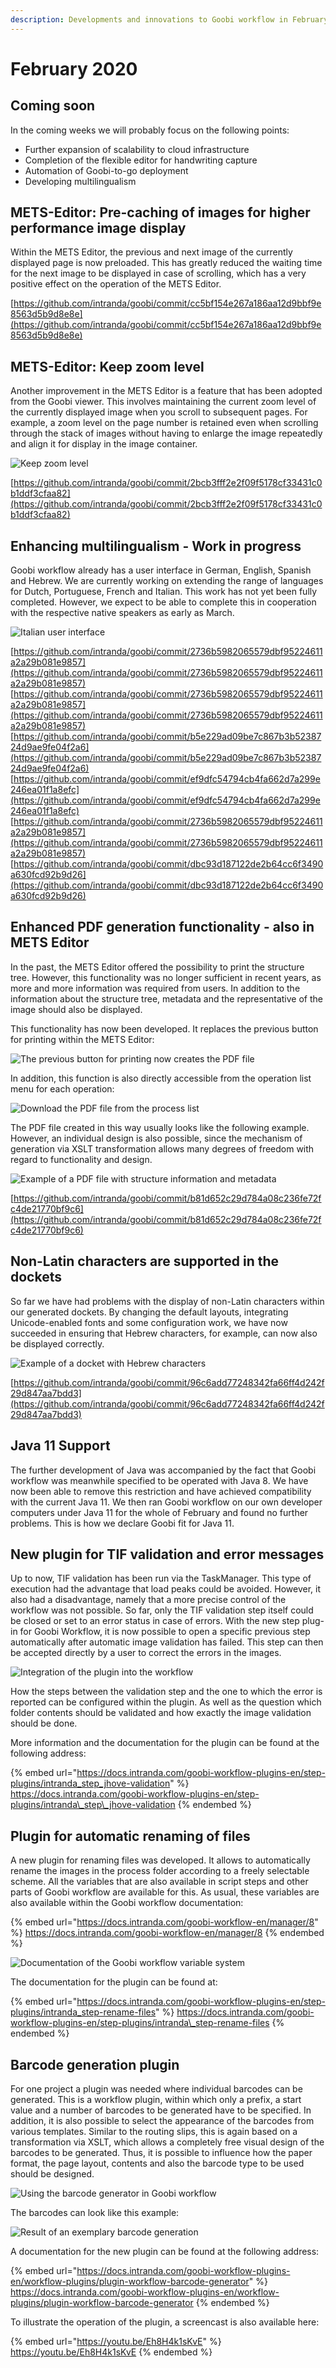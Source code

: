 ```yaml
---
description: Developments and innovations to Goobi workflow in February 2020
---
```


# February 2020

## Coming soon

In the coming weeks we will probably focus on the following points:

* Further expansion of scalability to cloud infrastructure
* Completion of the flexible editor for handwriting capture
* Automation of Goobi-to-go deployment
* Developing multilingualism

## METS-Editor: Pre-caching of images for higher performance image display

Within the METS Editor, the previous and next image of the currently displayed page is now preloaded. This has greatly reduced the waiting time for the next image to be displayed in case of scrolling, which has a very positive effect on the operation of the METS Editor.

[https://github.com/intranda/goobi/commit/cc5bf154e267a186aa12d9bbf9e8563d5b9d8e8e](https://github.com/intranda/goobi/commit/cc5bf154e267a186aa12d9bbf9e8563d5b9d8e8e)

## METS-Editor: Keep zoom level

Another improvement in the METS Editor is a feature that has been adopted from the Goobi viewer. This involves maintaining the current zoom level of the currently displayed image when you scroll to subsequent pages. For example, a zoom level on the page number is retained even when scrolling through the stack of images without having to enlarge the image repeatedly and align it for display in the image container.

![Keep zoom level](../.gitbook/assets/2002\_mets\_zoom.png)

[https://github.com/intranda/goobi/commit/2bcb3fff2e2f09f5178cf33431c0b1ddf3cfaa82](https://github.com/intranda/goobi/commit/2bcb3fff2e2f09f5178cf33431c0b1ddf3cfaa82)

## Enhancing multilingualism - Work in progress

Goobi workflow already has a user interface in German, English, Spanish and Hebrew. We are currently working on extending the range of languages for Dutch, Portuguese, French and Italian. This work has not yet been fully completed. However, we expect to be able to complete this in cooperation with the respective native speakers as early as March.

![Italian user interface](../.gitbook/assets/2002\_italian.png)

[https://github.com/intranda/goobi/commit/2736b5982065579dbf95224611a2a29b081e9857](https://github.com/intranda/goobi/commit/2736b5982065579dbf95224611a2a29b081e9857) [https://github.com/intranda/goobi/commit/2736b5982065579dbf95224611a2a29b081e9857](https://github.com/intranda/goobi/commit/2736b5982065579dbf95224611a2a29b081e9857) [https://github.com/intranda/goobi/commit/b5e229ad09be7c867b3b5238724d9ae9fe04f2a6](https://github.com/intranda/goobi/commit/b5e229ad09be7c867b3b5238724d9ae9fe04f2a6) [https://github.com/intranda/goobi/commit/ef9dfc54794cb4fa662d7a299e246ea01f1a8efc](https://github.com/intranda/goobi/commit/ef9dfc54794cb4fa662d7a299e246ea01f1a8efc) [https://github.com/intranda/goobi/commit/2736b5982065579dbf95224611a2a29b081e9857](https://github.com/intranda/goobi/commit/2736b5982065579dbf95224611a2a29b081e9857) [https://github.com/intranda/goobi/commit/dbc93d187122de2b64cc6f3490a630fcd92b9d26](https://github.com/intranda/goobi/commit/dbc93d187122de2b64cc6f3490a630fcd92b9d26)

## Enhanced PDF generation functionality - also in METS Editor

In the past, the METS Editor offered the possibility to print the structure tree. However, this functionality was no longer sufficient in recent years, as more and more information was required from users. In addition to the information about the structure tree, metadata and the representative of the image should also be displayed.

This functionality has now been developed. It replaces the previous button for printing within the METS Editor:

![The previous button for printing now creates the PDF file](../.gitbook/assets/2002\_mets\_pdf1.png)

In addition, this function is also directly accessible from the operation list menu for each operation:

![Download the PDF file from the process list](../.gitbook/assets/2002\_mets\_pdf2.png)

The PDF file created in this way usually looks like the following example. However, an individual design is also possible, since the mechanism of generation via XSLT transformation allows many degrees of freedom with regard to functionality and design.

![Example of a PDF file with structure information and metadata](../.gitbook/assets/2002\_mets\_pdf3.png)

[https://github.com/intranda/goobi/commit/b81d652c29d784a08c236fe72fc4de21770bf9c6](https://github.com/intranda/goobi/commit/b81d652c29d784a08c236fe72fc4de21770bf9c6)

## Non-Latin characters are supported in the dockets

So far we have had problems with the display of non-Latin characters within our generated dockets. By changing the default layouts, integrating Unicode-enabled fonts and some configuration work, we have now succeeded in ensuring that Hebrew characters, for example, can now also be displayed correctly.

![Example of a docket with Hebrew characters](../.gitbook/assets/2002\_hebrew\_docket.png)

[https://github.com/intranda/goobi/commit/96c6add77248342fa66ff4d242f29d847aa7bdd3](https://github.com/intranda/goobi/commit/96c6add77248342fa66ff4d242f29d847aa7bdd3)

## Java 11 Support

The further development of Java was accompanied by the fact that Goobi workflow was meanwhile specified to be operated with Java 8. We have now been able to remove this restriction and have achieved compatibility with the current Java 11. We then ran Goobi workflow on our own developer computers under Java 11 for the whole of February and found no further problems. This is how we declare Goobi fit for Java 11.

## New plugin for TIF validation and error messages

Up to now, TIF validation has been run via the TaskManager. This type of execution had the advantage that load peaks could be avoided. However, it also had a disadvantage, namely that a more precise control of the workflow was not possible. So far, only the TIF validation step itself could be closed or set to an error status in case of errors. With the new step plug-in for Goobi Workflow, it is now possible to open a specific previous step automatically after automatic image validation has failed. This step can then be accepted directly by a user to correct the errors in the images.

![Integration of the plugin into the workflow](../.gitbook/assets/2002\_plugin\_image\_validation.png)

How the steps between the validation step and the one to which the error is reported can be configured within the plugin. As well as the question which folder contents should be validated and how exactly the image validation should be done.

More information and the documentation for the plugin can be found at the following address:

{% embed url="https://docs.intranda.com/goobi-workflow-plugins-en/step-plugins/intranda_step_jhove-validation" %}
https://docs.intranda.com/goobi-workflow-plugins-en/step-plugins/intranda\_step\_jhove-validation
{% endembed %}

## Plugin for automatic renaming of files

A new plugin for renaming files was developed. It allows to automatically rename the images in the process folder according to a freely selectable scheme. All the variables that are also available in script steps and other parts of Goobi workflow are available for this. As usual, these variables are also available within the Goobi workflow documentation:

{% embed url="https://docs.intranda.com/goobi-workflow-en/manager/8" %}
https://docs.intranda.com/goobi-workflow-en/manager/8
{% endembed %}

![Documentation of the Goobi workflow variable system](../.gitbook/assets/2002\_documentation\_variables.png)

The documentation for the plugin can be found at:

{% embed url="https://docs.intranda.com/goobi-workflow-plugins-en/step-plugins/intranda_step-rename-files" %}
https://docs.intranda.com/goobi-workflow-plugins-en/step-plugins/intranda\_step-rename-files
{% endembed %}

## Barcode generation plugin

For one project a plugin was needed where individual barcodes can be generated. This is a workflow plugin, within which only a prefix, a start value and a number of barcodes to be generated have to be specified. In addition, it is also possible to select the appearance of the barcodes from various templates. Similar to the routing slips, this is again based on a transformation via XSLT, which allows a completely free visual design of the barcodes to be generated. Thus, it is possible to influence how the paper format, the page layout, contents and also the barcode type to be used should be designed.

![Using the barcode generator in Goobi workflow](../.gitbook/assets/2002\_barcodes1.png)

The barcodes can look like this example:

![Result of an exemplary barcode generation](../.gitbook/assets/2002\_barcodes2.png)

A documentation for the new plugin can be found at the following address:

{% embed url="https://docs.intranda.com/goobi-workflow-plugins-en/workflow-plugins/plugin-workflow-barcode-generator" %}
https://docs.intranda.com/goobi-workflow-plugins-en/workflow-plugins/plugin-workflow-barcode-generator
{% endembed %}

To illustrate the operation of the plugin, a screencast is also available here:

{% embed url="https://youtu.be/Eh8H4k1sKvE" %}
https://youtu.be/Eh8H4k1sKvE
{% endembed %}
